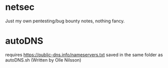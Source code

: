 # netsec
Just my own pentesting/bug bounty notes, nothing fancy.



# autoDNS 
requires https://public-dns.info/nameservers.txt saved in the same folder as autoDNS.sh
(Written by Olle Nilsson)
